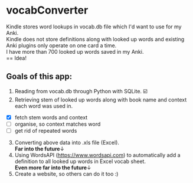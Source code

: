 # vocabConverter
Kindle stores word lookups in vocab.db file which I'd want to use for my Anki. <br> Kindle does not store definitions along with looked up words and existing Anki
plugins only operate on one card a time. <br> I have more than 700 looked up words saved in my Anki. <br>
== Idea!
## Goals of this app:
1. Reading from vocab.db through Python with SQLite. ☑️
2. Retrieving stem of looked up words along with book name and context each word was used in.
  - [x] fetch stem words and context
  - [ ] organise, so context matches word
  - [ ] get rid of repeated words
3. Converting above data into .xls file (Excel). <br>
**Far into the future**↓
4. Using WordsAPI (https://www.wordsapi.com) to automatically add a definition to all looked up words in Excel vocab sheet. <br>
**Even more far into the future**↓
5. Create a website, so others can do it too :)
